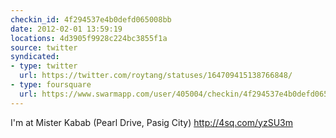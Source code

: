 ```yaml
---
checkin_id: 4f294537e4b0defd065008bb
date: 2012-02-01 13:59:19
locations: 4d3905f9928c224bc3855f1a
source: twitter
syndicated:
- type: twitter
  url: https://twitter.com/roytang/statuses/164709415138766848/
- type: foursquare
  url: https://www.swarmapp.com/user/405004/checkin/4f294537e4b0defd065008bb?s=49q--LLiWlRKPpeJqDghWPil6Ug&ref=tw
---
```


I'm at Mister Kabab (Pearl Drive, Pasig City) http://4sq.com/yzSU3m